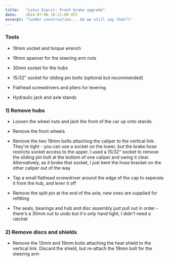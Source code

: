 ```yaml
---
title:   "Lotus Esprit: Front brake upgrade"
date:    2014-07-06 10:21:00 UTC
excerpt: "(under construction... do we still say that?)"
---
```


### Tools

- 19mm socket and torque wrench

- 19mm spanner for the steering arm nuts

- 30mm socket for the hubs

- 15/32" socket for sliding pin bolts (optional but recommended)

- Flathead screwdrivers and pliers for levering

- Hydraulic jack and axle stands

### 1) Remove hubs

- Loosen the wheel nuts and jack the front of the car up onto stands

- Remove the front wheels

- Remove the two 19mm bolts attaching the caliper to the vertical link.  They're tight - you can use a socket on the lower, but the brake hose restricts socket access to the upper.  I used a 15/32" socket to remove the sliding pin bolt at the bottom of one caliper and swing it clear.  Alternatively, as it broke that socket, I just bent the hose bracket on the other caliper out of the way

- Tap a small flathead screwdriver around the edge of the cap to seperate it from the hub, and lever it off

- Remove the split pin at the end of the axle, new ones are supplied for refitting

- The seals, bearings and hub and disc assembly just pull out in order - there's a 30mm nut to undo but it's only hand tight, I didn't need a ratchet

### 2) Remove discs and shields

- Remove the 13mm and 19mm bolts attaching the heat shield to the vertical link.  Discard the shield, but re-attach the 19mm bolt for the steering arm